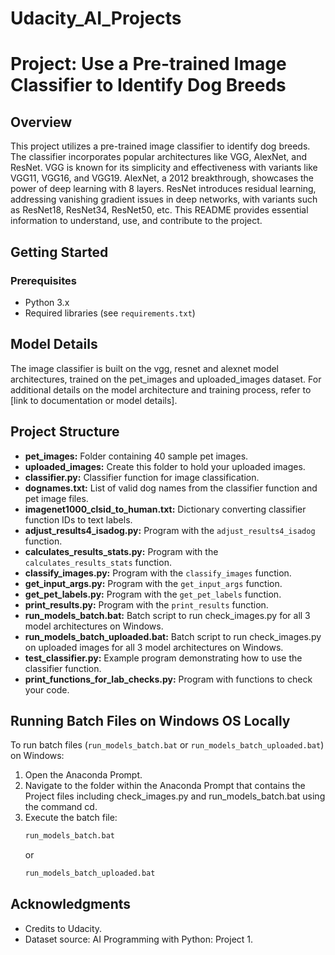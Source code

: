# Udacity_AI_Projects
# Project: Use a Pre-trained Image Classifier to Identify Dog Breeds

## Overview
This project utilizes a pre-trained image classifier to identify dog breeds. The classifier incorporates popular architectures like VGG, AlexNet, and ResNet. VGG is known for its simplicity and effectiveness with variants like VGG11, VGG16, and VGG19. AlexNet, a 2012 breakthrough, showcases the power of deep learning with 8 layers. ResNet introduces residual learning, addressing vanishing gradient issues in deep networks, with variants such as ResNet18, ResNet34, ResNet50, etc. This README provides essential information to understand, use, and contribute to the project.

## Getting Started
### Prerequisites
- Python 3.x
- Required libraries (see `requirements.txt`)

## Model Details
The image classifier is built on the vgg, resnet and alexnet model architectures, trained on the pet_images and uploaded_images dataset. For additional details on the model architecture and training process, refer to [link to documentation or model details].


## Project Structure
- **pet_images:** Folder containing 40 sample pet images.
- **uploaded_images:** Create this folder to hold your uploaded images.
- **classifier.py:** Classifier function for image classification.
- **dognames.txt:** List of valid dog names from the classifier function and pet image files.
- **imagenet1000_clsid_to_human.txt:** Dictionary converting classifier function IDs to text labels.
- **adjust_results4_isadog.py:** Program with the `adjust_results4_isadog` function.
- **calculates_results_stats.py:** Program with the `calculates_results_stats` function.
- **classify_images.py:** Program with the `classify_images` function.
- **get_input_args.py:** Program with the `get_input_args` function.
- **get_pet_labels.py:** Program with the `get_pet_labels` function.
- **print_results.py:** Program with the `print_results` function.
- **run_models_batch.bat:** Batch script to run check_images.py for all 3 model architectures on Windows.
- **run_models_batch_uploaded.bat:** Batch script to run check_images.py on uploaded images for all 3 model architectures on Windows.
- **test_classifier.py:** Example program demonstrating how to use the classifier function.
- **print_functions_for_lab_checks.py:** Program with functions to check your code.

## Running Batch Files on Windows OS Locally
To run batch files (`run_models_batch.bat` or `run_models_batch_uploaded.bat`) on Windows:
1. Open the Anaconda Prompt.
2. Navigate to the folder within the Anaconda Prompt that contains the Project files including check_images.py and run_models_batch.bat using the command cd.
3. Execute the batch file:
   ```bash
   run_models_batch.bat
   ```
   or
   ```bash
   run_models_batch_uploaded.bat
   ```

## Acknowledgments
- Credits to Udacity.
- Dataset source: AI Programming with Python: Project 1.

